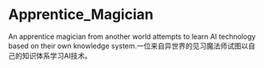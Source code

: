 # Apprentice_Magician
An apprentice magician from another world attempts to learn AI technology based on their own knowledge system.一位来自异世界的见习魔法师试图以自己的知识体系学习AI技术。
